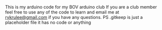 This is my arduino code for my BOV arduino club
If you are a club member feel free to use any of the code to learn and email me at rykrulee@gmail.com if you have any questions.
PS .gitkeep is just a placeholder file it has no code or anything
